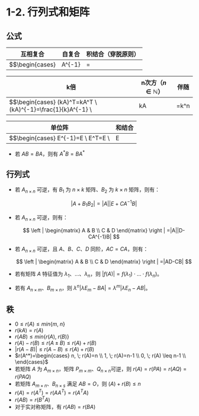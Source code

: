 # 1-2. 行列式和矩阵

## 公式

| 互相复合                                                     | 自复合                                                       | 积结合（穿脱原则）                                           |
| ------------------------------------------------------------ | ------------------------------------------------------------ | ------------------------------------------------------------ |
| $$\begin{cases} |A^{-1}| = |A |^{-1} \\ (A^{-1})^T=(A^T)^{-1} \\ |A^T|=|A|^T \\ (A^*)^T=(A^T)^* \\ (A^*)^{-1}=(A^{-1})^* \\ |A^*|=|A|^{n-1} \\ \end{cases}$$ | $$\begin{cases} (A^T)^T=A \\ (A^{-1})^{-1}=A \\ ||A||=|A| \\ (A^*)^*=|A|^{n-2}A \\ \end{cases}$$ | $$\begin{cases} (AB)^T=B^TA^T \\ (AB)^{-1}=B^{-1}A^{-1} \\ |AB|=|A||B|=|B||A|=|BA| \\ (AB)^*=B^*A^* \\ \end{cases}$$ |

| k倍                                                          | n次方（$n \in \mathbb{N}$）                                  | 伴随                                                         |
| ------------------------------------------------------------ | ------------------------------------------------------------ | ------------------------------------------------------------ |
| $$\begin{cases} (kA)^T=kA^T \\ (kA)^{-1}=\frac{1}{k}A^{-1} \\ |kA|=k^n|A| \\ (kA)^*=k^{n-1}A^* \\ \end{cases}$$ | $$\begin{cases} (A^n)^{-1}=(A^{-1})^n \\ (A^n)^T=(A^T)^n \\ |A^n|=|A|^n \\ (A^n)^*=(A^*)^n \\ \end{cases}$$ | $$\begin{cases} A^*=|A|A^{-1} \\ AA^*=A^*A=|A|E \\ \end{cases}$$ |

| 单位阵                                                       | 和结合                                                       |
| ------------------------------------------------------------ | ------------------------------------------------------------ |
| $$\begin{cases} E^{-1}=E \\ E^T=E \\ |E|=1 \\ E^*=E \\ \end{cases}$$ | $$一般的，\begin{cases} (A+B)^T=A^T+B^T \\ (A+B)^{-1} \neq A^{-1}+B^{-1} \\ |A+B| \neq |A|+|B| \\ (A+B)^* \neq A^*+B^* \\ \end{cases}$$ |

+ 若 $AB=BA$，则有 $A^*B=BA^*$

## 行列式

+ 若 $A_{n\times n}$ 可逆，有 $B_1$ 为 $n \times k$ 矩阵、$B_2$ 为 $k \times n$ 矩阵，则有：

  $$
  |A+B_1B_2|=|A||E+CA^{-1}B|
  $$

+ 若 $A_{n\times n}$ 可逆，则有：

  $$
  \left | \begin{matrix}
  A & B \\
  C & D
  \end{matrix} \right |
  =|A||D-CA^{-1}B|
  $$

+ 若 $A_{n\times n}$ 可逆，且 $A$、$B$、$C$、$D$ 同阶，$AC=CA$，则有：

  $$
  \left | \begin{matrix}
  A & B \\
  C & D
  \end{matrix} \right |
  =|AD-CB|
  $$

+ 若有矩阵 $A$ 特征值为 $\lambda_1$、...、$\lambda_n$，则 $|f(A)|=f(\lambda_1) \cdot ... \cdot f(\lambda_n)$。

+ 若有 $A_{n \times m}$、$B_{m \times n}$，则 $\lambda^n|\lambda E_m-BA|=\lambda^m|\lambda E_n-AB|$。

## 秩

+ $0 \leq r(A) \leq min\{m, \; n\}$
+ $r(kA)=r(A)$
+ $r(AB) \leq min\{r(A), \; r(B)\}$
+ $r(A) - r(B) \leq r(A \pm B) \leq r(A) + r(B)$
+ $|r(A-B)| \leq r(A - B) \leq r(A)+r(B)$
+ $r(A^*)=\begin{cases} n, \; r(A)=n \\ 1, \; r(A)=n-1 \\ 0, \; r(A) \leq n-1 \\ \end{cases}$
+ 若矩阵 $A$ 为 $A_{m \times n}$，矩阵 $P_{m \times m}$、$Q_{n \times n}$可逆，则 $r(A)=r(PA)=r(AQ)=r(PAQ)$
+ 若矩阵 $A_{m \times n}$、$B_{n \times s}$ 满足 $AB=O$，则 $(A)+r(B) \leq n$
+ $r(A)=r(A^T)=r(AA^T)=r(A^TA)$
+ $r(AB)=r(B^TA)$
+ 对于实对称矩阵，有 $r(AB)=r(BA)$
